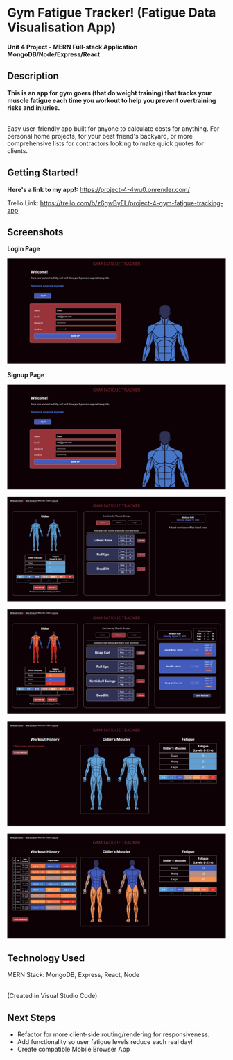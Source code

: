 # Gym Fatigue Tracker! (Fatigue Data Visualisation App)

**Unit 4 Project - MERN Full-stack Application MongoDB/Node/Express/React**

## Description

**This is an app for gym goers (that do weight training) that tracks your muscle fatigue each time you workout to help you prevent overtraining risks and injuries.**

<BR>
Easy user-friendly app built for anyone to calculate costs for anything.
For personal home projects, for your best friend's backyard, or more comprehensive lists for contractors looking to make quick quotes for clients.

## Getting Started!

**Here's a link to my app!:** https://project-4-4wu0.onrender.com/

Trello Link: https://trello.com/b/z6gwByEL/project-4-gym-fatigue-tracking-app

## Screenshots

**Login Page**

![Login](docs/AuthPageLogin.png)

**Signup Page**

![Signup](docs/AuthPageLogin.png)

![New Workout Page (New)](docs/NewWorkoutPageNew.png)

![New Workout Page (Demo)](docs/NewWorkoutPageWorkout.png)

![Workout History Page (New)](docs/WorkoutHistoryPageNew.png)

![Workout History Page (Demo)](docs/WorkoutHistoryPageWorkouts.png)

## Technology Used

MERN Stack:
MongoDB, Express, React, Node

<BR> (Created in Visual Studio Code)

## Next Steps

- Refactor for more client-side routing/rendering for responsiveness.
- Add functionality so user fatigue levels reduce each real day!
- Create compatible Mobile Browser App
